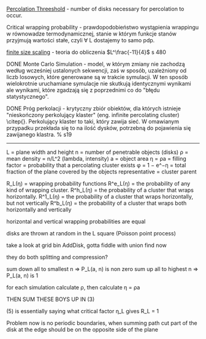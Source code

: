[Percolation Threeshold](https://en.wikipedia.org/wiki/Percolation_threshold) - number of disks necessary for percolation to occur.

Critical wrapping probability - prawdopodobieństwo wystąpienia wrappingu w równowadze termodynamicznej, stanie w którym funkcje stanów przyjmują wartości stałe, czyli $\forall$ L dostajemy to samo pdp.

[finite size scaling](http://mis.kp.ac.rw/admin/admin_panel/kp_lms/files/digital/SelectiveBooks/Physics/An%20Introduction%20to%20Computer%20Simulation%20Methods.pdf) - teoria do obliczenia $L^\frac{-11}{4}$ s 480

DONE
Monte Carlo Simulation - model, w którym zmiany nie zachodzą według wcześniej ustalonych sekwencji, zaś w sposób, uzależniony od liczb losowych, które generowane są w trakcie symulacji. W ten sposób wielokrotnie uruchamiane symulacje nie skutkują identycznymi wynikami ale wynikami, które zgadzają się z poprzednimi co do "błędu statystycznego".

DONE
Próg perkolacji - krytyczny zbiór obiektów, dla których istnieje "nieskończony perkolujący klaster" (eng. infinite percolating cluster) \citep{}. Perkolujący klaster to taki, który zawija sieć. W omawianym przypadku przekłada się to na ilość dysków, potrzebną do pojawienia się zawijanego klastra. 
% s19

___

L = plane width and height
n = number of penetrable objects (disks)
ρ = mean density = n/L^2 (lambda, intensity)
a = object area
η = ρa = filling factor = probability that a percolating cluster exists
φ = 1 − e^−η = total fraction of the plane covered by the objects
representative = cluster parent

R_L(η) = wrapping probability functions 
R^e_L(η) = the probability of any kind of wrapping cluster. 
R^h_L(η) = the probability of a cluster that wraps horizontally.
R^1_L(η) = the probability of a cluster that wraps horizontally, but not vertically
R^b_L(η) = the probability of a cluster that wraps both horizontally and vertically

horizontal and vertical wrapping probabilities are equal

disks are thrown at random in the L square (Poisson point process)

take a look at grid bin AddDisk, gotta fiddle with union find now

they do both splitting and compression?


sum down all to smallest n => P_L(a, n) is non zero
sum up all to highest n => P_L(a, n) is 1


for each simulation calculate ρ, then calculate η = ρa 

THEN SUM THESE BOYS UP IN (3)

(5) is essentially saying what critical factor η_L gives R_L = 1

Problem now is no periodic boundaries, when summing path 
cut part of the disk at the edge should be on the opposite side of the plane